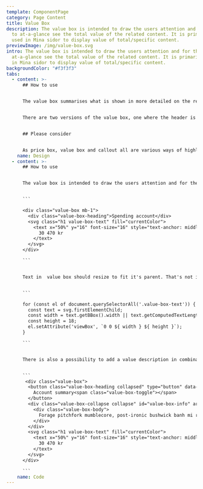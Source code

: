 ```yaml
---
template: ComponentPage
category: Page Content
title: Value Box
description: The value box is intended to draw the users attention and for them
  to at-a-glance see the total value of the related content. It is primarily
  used in Mina sidor to display value of total/specific content.
previewImage: /img/value-box.svg
intro: The value box is intended to draw the users attention and for them to
  at-a-glance see the total value of the related content. It is primarily used
  in Mina sidor to display value of total/specific content.
backgroundColor: "#f3f3f3"
tabs:
  - content: >-
      ## How to use


      The value box summarises what is shown in more detailed on the rest of the page, and should be placed high in the visual hierarchy. If you want to you may use several value boxes on one page, but then they should be visually grouped with each other (for a live example, look at a specific pension in Mina sidor).


      There are two versions of the value box, one where the header is expandable (if the content needs explanation - need to be short and snappy; if you can’t keep it short the value probably shouldn’t be summarised in a value box to start with) and one with only the label.


      ## Please consider


      As price box, value box and callout all are various ways of highlighting information you should avoid mixing them in one view.
    name: Design
  - content: >-
      ## How to use


      The value box is intended to draw the users attention and for them to at-a-glance see the total value of the related content. 


      ```

      <div class="value-box mb-1">
        <div class="value-box-heading">Spending account</div>
        <svg class="h1 value-box-text" fill="currentColor">
          <text x="50%" y="16" font-size="16" style="text-anchor: middle">
            30 470 kr
          </text>
        </svg>
      </div>

      ```


      Text in  value box should resize to fit it's parent. That's not included in LFUI but an implementation could look like this:


      ```

      for (const el of document.querySelectorAll('.value-box-text')) {
        const text = svg.firstElementChild;
        const width = text.getBBox().width || text.getComputedTextLength();
        const height = 18;
        el.setAttribute('viewBox', `0 0 ${ width } ${ height }`);
      }

      ```


      There is also a possibility to add a value description in combination with the [collapse](/components/web/supportive-microinteractions/collapse) component.


      ```
       <div class="value-box">
        <button class="value-box-heading collapsed" type="button" data-target="#value-box-info" aria-controls="value-box-info" data-toggle="collapse" aria-expanded="false">
          Account summary<span class="value-box-toggle"></span>
        </button>
        <div class="value-box-collapse collapse" id="value-box-info" aria-expanded="false">
          <div class="value-box-body">
            Forage pitchfork mumblecore, post-ironic bushwick banh mi ramps cronut. Meggings locavore banjo aesthetic, blue bottle you probably haven't heard of them cronut ethical +1 marfa 90's raw denim yuccie occupy DIY.
          </div>
        </div>
        <svg class="h1 value-box-text" fill="currentColor">
          <text x="50%" y="16" font-size="16" style="text-anchor: middle">
            30 470 kr
          </text>
        </svg>
      </div>

      ```
    name: Code
---
```

